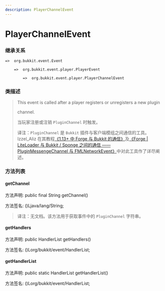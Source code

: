 ```yaml
---
description: PlayerChannelEvent
---
```


# PlayerChannelEvent

### 继承关系

    =>  org.bukkit.event.Event

        =>  org.bukkit.event.player.PlayerEvent

            =>  org.bukkit.event.player.PlayerChannelEvent

### 类描述

> This event is called after a player registers or unregisters a new plugin
>
> channel.
>
> 当玩家注册或注销 `PluginChannel` 时触发。
>
> 译注：`PluginChannel` 是 `Bukkit` 插件与客户端模组之间通信的工具。Izzel_Aliz 在其教程[《1.13+ 中 Forge 与 Bukkit 的通信》](https://www.mcbbs.net/thread-873219-1-1.html)及[《Forge | LiteLoader 与 Bukkit / Sponge 之间的通信 —— PluginMessengeChannel 与 FMLNetworkEvent》](https://www.mcbbs.net/thread-725571-1-1.html)中对此工具作了详尽阐述。

### 方法列表

#### getChannel

方法声明: public final String getChannel()

方法签名: ()Ljava/lang/String;

> 译注：无文档。该方法用于获取事件中的 `PluginChannel` 字符串。

#### getHandlers

方法声明: public HandlerList getHandlers()

方法签名: ()Lorg/bukkit/event/HandlerList;

#### getHandlerList

方法声明: public static HandlerList getHandlerList()

方法签名: ()Lorg/bukkit/event/HandlerList;
